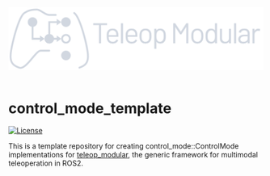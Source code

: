 <a href="https://github.com/BaileyChessum/teleop_modular">
  <div align="center">
    <picture>
      <source media="(prefers-color-scheme: light)" srcset="https://raw.githubusercontent.com/BaileyChessum/teleop_modular/main/docs/assets/logo_text.svg">
      <source media="(prefers-color-scheme: dark)" srcset="https://raw.githubusercontent.com/BaileyChessum/teleop_modular/main/docs/assets/logo_white_text.svg">
      <img src="https://raw.githubusercontent.com/BaileyChessum/teleop_modular/main/docs/assets/logo_white_text.svg" width="625px" alt="teleop_modular logo">
    </picture>
  </div>
</a>

<br/>

# control_mode_template


[![License](https://img.shields.io/badge/License-Apache%202.0-blue.svg)](https://opensource.org/licenses/Apache-2.0)

This is a template repository for creating control_mode::ControlMode implementations for [teleop_modular](https://github.com/BaileyChessum/teleop_modular), the generic framework for multimodal teleoperation in ROS2.
